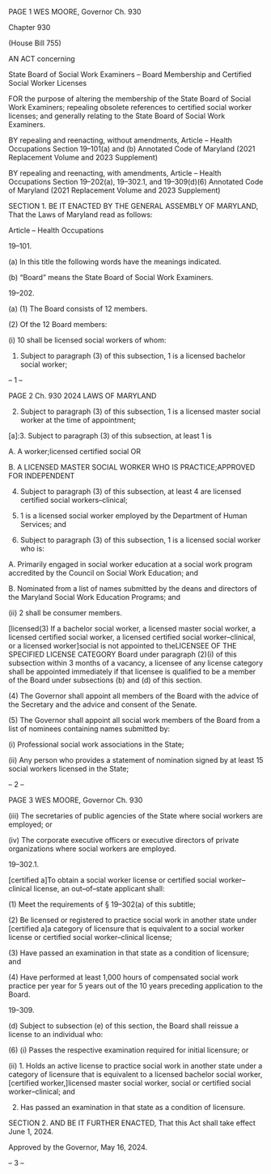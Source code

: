 PAGE 1
WES MOORE, Governor Ch. 930

Chapter 930

(House Bill 755)

AN ACT concerning

State Board of Social Work Examiners – Board Membership and Certified Social
Worker Licenses

FOR the purpose of altering the membership of the State Board of Social Work Examiners;
repealing obsolete references to certified social worker licenses; and generally
relating to the State Board of Social Work Examiners.

BY repealing and reenacting, without amendments,
Article – Health Occupations
Section 19–101(a) and (b)
Annotated Code of Maryland
(2021 Replacement Volume and 2023 Supplement)

BY repealing and reenacting, with amendments,
Article – Health Occupations
Section 19–202(a), 19–302.1, and 19–309(d)(6)
Annotated Code of Maryland
(2021 Replacement Volume and 2023 Supplement)

SECTION 1. BE IT ENACTED BY THE GENERAL ASSEMBLY OF MARYLAND,
That the Laws of Maryland read as follows:

Article – Health Occupations

19–101.

(a) In this title the following words have the meanings indicated.

(b) “Board” means the State Board of Social Work Examiners.

19–202.

(a) (1) The Board consists of 12 members.

(2) Of the 12 Board members:

(i) 10 shall be licensed social workers of whom:

1. Subject to paragraph (3) of this subsection, 1 is a licensed
bachelor social worker;

– 1 –

PAGE 2
Ch. 930 2024 LAWS OF MARYLAND

2. Subject to paragraph (3) of this subsection, 1 is a licensed
master social worker at the time of appointment;

[a]:3. Subject to paragraph (3) of this subsection, at least 1 is

A. A worker;licensed certified social OR

B. A LICENSED MASTER SOCIAL WORKER WHO IS
PRACTICE;APPROVED FOR INDEPENDENT

4. Subject to paragraph (3) of this subsection, at least 4 are
licensed certified social workers–clinical;

5. 1 is a licensed social worker employed by the Department
of Human Services; and

6. Subject to paragraph (3) of this subsection, 1 is a licensed
social worker who is:

A. Primarily engaged in social worker education at a social
work program accredited by the Council on Social Work Education; and

B. Nominated from a list of names submitted by the deans
and directors of the Maryland Social Work Education Programs; and

(ii) 2 shall be consumer members.

[licensed(3) If a bachelor social worker, a licensed master social worker, a
licensed certified social worker, a licensed certified social worker–clinical, or a licensed
worker]social is not appointed to theLICENSEE OF THE SPECIFIED LICENSE CATEGORY
Board under paragraph (2)(i) of this subsection within 3 months of a vacancy, a licensee of
any license category shall be appointed immediately if that licensee is qualified to be a
member of the Board under subsections (b) and (d) of this section.

(4) The Governor shall appoint all members of the Board with the advice
of the Secretary and the advice and consent of the Senate.

(5) The Governor shall appoint all social work members of the Board from
a list of nominees containing names submitted by:

(i) Professional social work associations in the State;

(ii) Any person who provides a statement of nomination signed by at
least 15 social workers licensed in the State;

– 2 –

PAGE 3
WES MOORE, Governor Ch. 930

(iii) The secretaries of public agencies of the State where social
workers are employed; or

(iv) The corporate executive officers or executive directors of private
organizations where social workers are employed.

19–302.1.

[certified a]To obtain a social worker license or certified social worker–clinical
license, an out–of–state applicant shall:

(1) Meet the requirements of § 19–302(a) of this subtitle;

(2) Be licensed or registered to practice social work in another state under
[certified a]a category of licensure that is equivalent to a social worker license or certified
social worker–clinical license;

(3) Have passed an examination in that state as a condition of licensure;
and

(4) Have performed at least 1,000 hours of compensated social work
practice per year for 5 years out of the 10 years preceding application to the Board.

19–309.

(d) Subject to subsection (e) of this section, the Board shall reissue a license to an
individual who:

(6) (i) Passes the respective examination required for initial licensure;
or

(ii) 1. Holds an active license to practice social work in another
state under a category of licensure that is equivalent to a licensed bachelor social worker,
[certified worker,]licensed master social worker, social or certified social worker–clinical;
and

2. Has passed an examination in that state as a condition of
licensure.

SECTION 2. AND BE IT FURTHER ENACTED, That this Act shall take effect June
1, 2024.

Approved by the Governor, May 16, 2024.

– 3 –